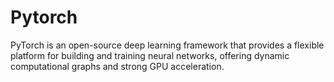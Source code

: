 # Pytorch
PyTorch is an open-source deep learning framework that provides a flexible platform for building and training neural networks, offering dynamic computational graphs and strong GPU acceleration.

